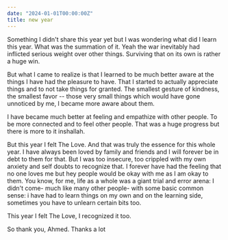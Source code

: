 ```yaml
---
date: "2024-01-01T00:00:00Z"
title: new year
---
```



Something I didn't share this year yet but I was wondering what did I learn this year. What was the summation of it. Yeah the war inevitably had inflicted serious weight over other things. Surviving that on its own is rather a huge win.

But what I came to realize is that I learned to be much better aware at the things I have had the pleasure to have. That I started to actually appreciate things and to not take things for granted. The smallest gesture of kindness, the smallest favor -- those very small things which would have gone unnoticed by me, I became more aware about them.

I have became much better at feeling and empathize with other people. To be more connected and to feel other people. That was a huge progress but there is more to it inshallah.

But this year I felt The Love. And that was truly the essence for this whole year. I have always been loved by family and friends and I will forever be in debt to them for that. But I was too insecure, too crippled with my own anxiety and self doubts to recognize that. I forever have had the feeling that no one loves me but hey people would be okay with me as I am okay to them. You know, for me, life as a whole was a giant trial and error arena: I didn't come- much like many other people- with some basic common sense: i have had to learn things on my own and on the learning side, sometimes you have to unlearn certain bits too.

This year I felt The Love, I recognized it too.

So thank you, Ahmed. Thanks a lot
